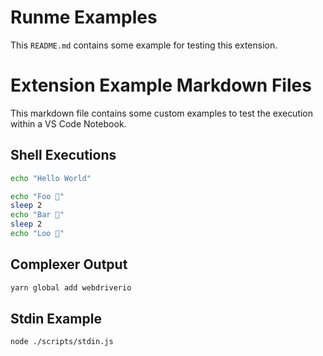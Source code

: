 # Runme Examples

This `README.md` contains some example for testing this extension.

# Extension Example Markdown Files

This markdown file contains some custom examples to test the execution within a VS Code Notebook.

## Shell Executions

```sh {"id":"01HFW6VKQYFGMC9MX7C4EGD3VJ"}
echo "Hello World"
```

```sh {"id":"01HFW6VKQYFGMC9MX7C79W55FF"}
echo "Foo 👀"
sleep 2
echo "Bar 🕺"
sleep 2
echo "Loo 🚀"
```

## Complexer Output

```sh {"id":"01HFW6VKQYFGMC9MX7C9YF97KH"}
yarn global add webdriverio
```

## Stdin Example

```sh {"id":"01HFW6VKQYFGMC9MX7CC0N65KT"}
node ./scripts/stdin.js
```
